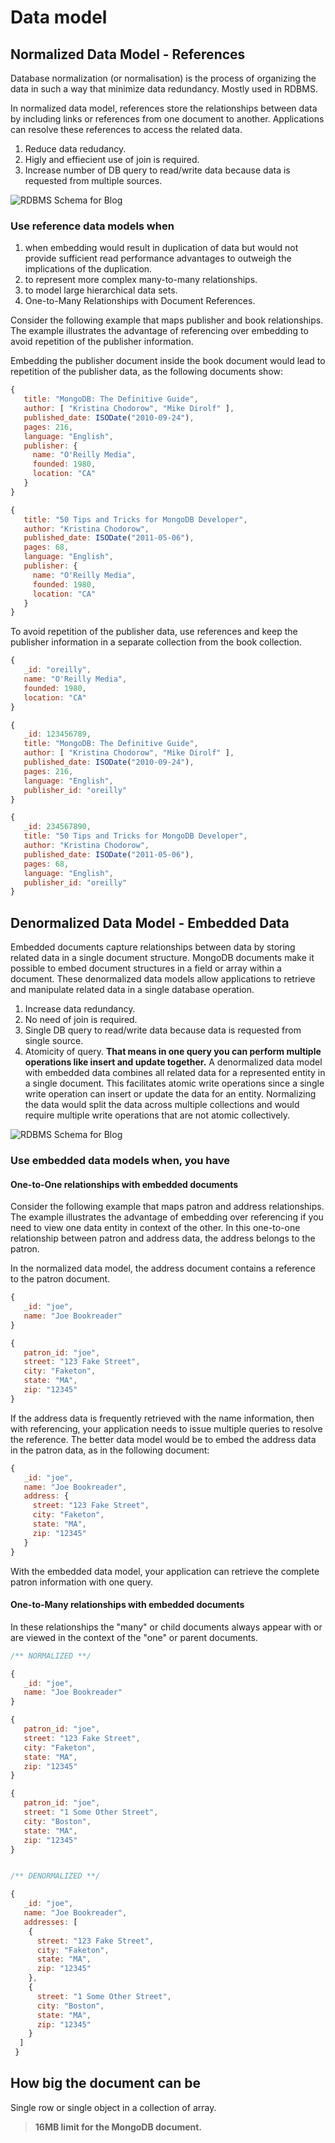 # Data model

## Normalized Data Model - References

Database normalization (or normalisation) is the process of organizing the data in such a way that minimize data redundancy. Mostly used in RDBMS.

In normalized data model, references store the relationships between data by including links or references from one document to another. Applications can resolve these references to access the related data.

1. Reduce data redudancy.
2. Higly and effiecient use of join is required.
3. Increase number of DB query to read/write data because data is requested from multiple sources.

![RDBMS Schema for Blog](assets/data-model-normalized.png)

### Use reference data models when

1. when embedding would result in duplication of data but would not provide sufficient read performance advantages to outweigh the implications of the duplication.
2. to represent more complex many-to-many relationships.
3. to model large hierarchical data sets.
4. One-to-Many Relationships with Document References.

Consider the following example that maps publisher and book relationships. The example illustrates the advantage of referencing over embedding to avoid repetition of the publisher information.

Embedding the publisher document inside the book document would lead to repetition of the publisher data, as the following documents show:

```js
{
   title: "MongoDB: The Definitive Guide",
   author: [ "Kristina Chodorow", "Mike Dirolf" ],
   published_date: ISODate("2010-09-24"),
   pages: 216,
   language: "English",
   publisher: {
     name: "O'Reilly Media",
     founded: 1980,
     location: "CA"
   }
}

{
   title: "50 Tips and Tricks for MongoDB Developer",
   author: "Kristina Chodorow",
   published_date: ISODate("2011-05-06"),
   pages: 68,
   language: "English",
   publisher: {
     name: "O'Reilly Media",
     founded: 1980,
     location: "CA"
   }
}
```

To avoid repetition of the publisher data, use references and keep the publisher information in a separate collection from the book collection.

```js
{
   _id: "oreilly",
   name: "O'Reilly Media",
   founded: 1980,
   location: "CA"
}

{
   _id: 123456789,
   title: "MongoDB: The Definitive Guide",
   author: [ "Kristina Chodorow", "Mike Dirolf" ],
   published_date: ISODate("2010-09-24"),
   pages: 216,
   language: "English",
   publisher_id: "oreilly"
}

{
   _id: 234567890,
   title: "50 Tips and Tricks for MongoDB Developer",
   author: "Kristina Chodorow",
   published_date: ISODate("2011-05-06"),
   pages: 68,
   language: "English",
   publisher_id: "oreilly"
}
```

## Denormalized Data Model - Embedded Data

Embedded documents capture relationships between data by storing related data in a single document structure. MongoDB documents make it possible to embed document structures in a field or array within a document. These denormalized data models allow applications to retrieve and manipulate related data in a single database operation.

1. Increase data redundancy.
2. No need of join is required.
3. Single DB query to read/write data because data is requested from single source.
4. Atomicity of query. **That means in one query you can perform multiple operations like insert and update together.** A denormalized data model with embedded data combines all related data for a represented entity in a single document. This facilitates atomic write operations since a single write operation can insert or update the data for an entity. Normalizing the data would split the data across multiple collections and would require multiple write operations that are not atomic collectively.

![RDBMS Schema for Blog](assets/data-model-denormalized.png)

### Use embedded data models when, you have

#### One-to-One relationships with embedded documents

Consider the following example that maps patron and address relationships. The example illustrates the advantage of embedding over referencing if you need to view one data entity in context of the other. In this one-to-one relationship between patron and address data, the address belongs to the patron.

In the normalized data model, the address document contains a reference to the patron document.

```js
{
   _id: "joe",
   name: "Joe Bookreader"
}

{
   patron_id: "joe",
   street: "123 Fake Street",
   city: "Faketon",
   state: "MA",
   zip: "12345"
}
```

If the address data is frequently retrieved with the name information, then with referencing, your application needs to issue multiple queries to resolve the reference. The better data model would be to embed the address data in the patron data, as in the following document:

```js
{
   _id: "joe",
   name: "Joe Bookreader",
   address: {
     street: "123 Fake Street",
     city: "Faketon",
     state: "MA",
     zip: "12345"
   }
}
```

With the embedded data model, your application can retrieve the complete patron information with one query.

#### One-to-Many relationships with embedded documents

In these relationships the "many" or child documents always appear with or are viewed in the context of the "one" or parent documents.

```js
/** NORMALIZED **/

{
   _id: "joe",
   name: "Joe Bookreader"
}

{
   patron_id: "joe",
   street: "123 Fake Street",
   city: "Faketon",
   state: "MA",
   zip: "12345"
}

{
   patron_id: "joe",
   street: "1 Some Other Street",
   city: "Boston",
   state: "MA",
   zip: "12345"
}


/** DENORMALIZED **/

{
   _id: "joe",
   name: "Joe Bookreader",
   addresses: [
    {
      street: "123 Fake Street",
      city: "Faketon",
      state: "MA",
      zip: "12345"
    },
    {
      street: "1 Some Other Street",
      city: "Boston",
      state: "MA",
      zip: "12345"
    }
  ]
 }
```

## How big the document can be

Single row or single object in a collection of array.

> **16MB limit for the MongoDB document.**
